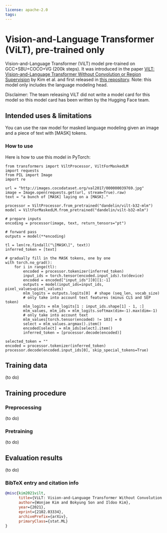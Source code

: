 ```yaml
---
license: apache-2.0
tags:
---
```


# Vision-and-Language Transformer (ViLT), pre-trained only

Vision-and-Language Transformer (ViLT) model pre-trained on GCC+SBU+COCO+VG (200k steps). It was introduced in the paper [ViLT: Vision-and-Language Transformer Without Convolution or Region Supervision](https://arxiv.org/abs/2102.03334) by Kim et al. and first released in [this repository](https://github.com/dandelin/ViLT). Note: this model only includes the language modeling head.

Disclaimer: The team releasing ViLT did not write a model card for this model so this model card has been written by the Hugging Face team.

## Intended uses & limitations

You can use the raw model for masked language modeling given an image and a piece of text with [MASK] tokens.

### How to use

Here is how to use this model in PyTorch:

```
from transformers import ViltProcessor, ViltForMaskedLM
import requests
from PIL import Image
import re

url = "http://images.cocodataset.org/val2017/000000039769.jpg"
image = Image.open(requests.get(url, stream=True).raw)
text = "a bunch of [MASK] laying on a [MASK]."

processor = ViltProcessor.from_pretrained("dandelin/vilt-b32-mlm")
model = ViltForMaskedLM.from_pretrained("dandelin/vilt-b32-mlm")

# prepare inputs
encoding = processor(image, text, return_tensors="pt")

# forward pass
outputs = model(**encoding)

tl = len(re.findall("\[MASK\]", text))
inferred_token = [text]

# gradually fill in the MASK tokens, one by one
with torch.no_grad():
    for i in range(tl):
        encoded = processor.tokenizer(inferred_token)
        input_ids = torch.tensor(encoded.input_ids).to(device)
        encoded = encoded["input_ids"][0][1:-1]
        outputs = model(input_ids=input_ids, pixel_values=pixel_values)
        mlm_logits = outputs.logits[0]  # shape (seq_len, vocab_size)
        # only take into account text features (minus CLS and SEP token)
        mlm_logits = mlm_logits[1 : input_ids.shape[1] - 1, :]
        mlm_values, mlm_ids = mlm_logits.softmax(dim=-1).max(dim=-1)
        # only take into account text
        mlm_values[torch.tensor(encoded) != 103] = 0
        select = mlm_values.argmax().item()
        encoded[select] = mlm_ids[select].item()
        inferred_token = [processor.decode(encoded)]

selected_token = ""
encoded = processor.tokenizer(inferred_token)
processor.decode(encoded.input_ids[0], skip_special_tokens=True)
```

## Training data

(to do)

## Training procedure

### Preprocessing

(to do)

### Pretraining

(to do)

## Evaluation results

(to do)

### BibTeX entry and citation info

```bibtex
@misc{kim2021vilt,
      title={ViLT: Vision-and-Language Transformer Without Convolution or Region Supervision}, 
      author={Wonjae Kim and Bokyung Son and Ildoo Kim},
      year={2021},
      eprint={2102.03334},
      archivePrefix={arXiv},
      primaryClass={stat.ML}
}
```